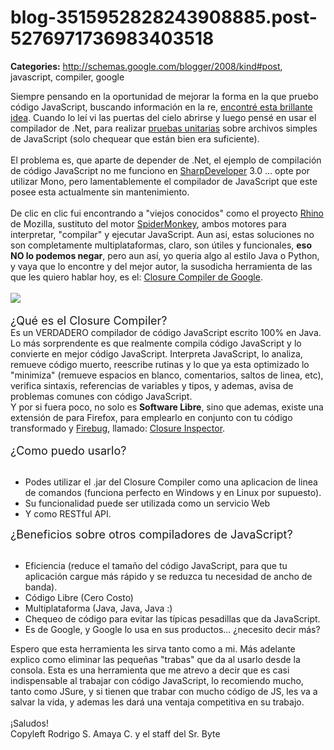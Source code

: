 # blog-3515952828243908885.post-5276971736983403518

**Categories:** http://schemas.google.com/blogger/2008/kind#post, javascript, compiler, google

<div class="g-c-gc-home">Siempre pensando en la oportunidad de
      mejorar la forma en la que pruebo código JavaScript, buscando información en la re, <a
      href="http://www.west-wind.com/WebLog/posts/10688.aspx">encontré esta brillante
      idea</a>. Cuando lo leí vi las puertas del cielo abrirse y luego pensé en usar el
      compilador de .Net, para realizar <a
      href="http://www.srbyte.com/2008/12/herramientas-del-programador-unit.html">pruebas
      unitarias</a> sobre archivos simples de JavaScript (solo chequear que están bien era
      suficiente).<br /><br />El problema es, que aparte de depender de .Net, el ejemplo
      de compilación de código JavaScript no me funciono en <a
      href="http://www.icsharpcode.net/OpenSource/SD/">SharpDeveloper</a> 3.0 ... opte por
      utilizar Mono, pero lamentablemente el compilador de JavaScript que este posee esta
      actualmente sin mantenimiento.<br /><br />De clic en clic fui encontrando a
      "viejos conocidos" como el proyecto <a
      href="http://www.mozilla.org/rhino/">Rhino</a> de Mozilla, sustituto del motor <a
      href="http://www.mozilla.org/js/spidermonkey/">SpiderMonkey</a>, ambos motores para
      interpretar, "compilar" y ejecutar JavaScript. Aun asi, estas soluciones no son completamente
      multiplataformas, claro, son útiles y funcionales, <b>eso NO lo podemos negar</b>,
      pero aun así, yo queria algo al estilo Java o Python, y vaya que lo encontre y del mejor
      autor, la susodicha herramienta de las que les quiero hablar hoy, es el: <a
      href="http://code.google.com/intl/es-AR/closure/">Closure Compiler de
      Google</a>.<br /><br /><div class="separator" style="clear: both;
      text-align: center;"><a
      href="http://code.google.com/intl/es-AR/closure/images/logo128px.png" imageanchor="1"
      style="clear: left; float: left; margin-bottom: 1em; margin-right: 1em;"><img border="0"
      src="http://code.google.com/intl/es-AR/closure/images/logo128px.png" /></a><br
      /></div><br /><span style="font-size: large;">¿Qué es el Closure
      Compiler?</span><br />Es un VERDADERO compilador de código JavaScript escrito 100%
      en Java. Lo más sorprendente es que realmente compila código JavaScript y lo convierte en
      mejor código JavaScript. Interpreta JavaScript, lo analiza, remueve código muerto, reescribe
      rutinas y lo que ya esta optimizado lo "minimiza" (remueve espacios en blanco, comentarios,
      saltos de linea, etc), verifica sintaxis, referencias de variables y tipos, y ademas, avisa de
      problemas comunes con código JavaScript.<br />Y por si fuera poco, no solo es
      <b>Software Libre</b>, sino que ademas, existe una extensión de para Firefox, para
      emplearlo en conjunto con tu código transformado y <a
      href="http://www.srbyte.com/2009/11/javascript-firebug-jsure.html">Firebug</a>,
      llamado: <a
      href="http://closure-inspector.googlecode.com/files/closureinspector09.xpi">Closure
      Inspector</a>. <br /><br /><span style="font-size: large;">¿Como puedo
      usarlo?</span><br /><br /><ul><li>Podes utilizar el .jar del
      Closure Compiler como una aplicacion de linea de comandos (funciona perfecto en Windows y en
      Linux por supuesto).</li><li>Su funcionalidad puede ser utilizada como un servicio
      Web</li><li>Y como RESTful API.<br /></li></ul><span
      style="font-size: large;">¿Beneficios sobre otros compiladores de
      JavaScript?</span><br /><br /><ul><li>Eficiencia (reduce el
      tamaño del código JavaScript, para que tu aplicación cargue más rápido y se reduzca tu
      necesidad de ancho de banda).<br /></li><li>Código Libre (Cero Costo)<br
      /></li><li>Multiplataforma (Java, Java, Java :)<br
      /></li><li>Chequeo de código para evitar las típicas pesadillas que da
      JavaScript.</li><li>Es de Google, y Google lo usa en sus productos... ¿necesito
      decir más?<br /></li></ul>Espero que esta herramienta les sirva tanto como a
      mi. Más adelante explico como eliminar las pequeñas "trabas" que da al usarlo desde la
      consola. Esta es una herramienta que me atrevo a decir que es casi indispensable al trabajar
      con código JavaScript, lo recomiendo mucho, tanto como JSure, y si tienen que trabar con mucho
      código de JS, les va a salvar la vida, y ademas les dará una ventaja competitiva en su
      trabajo.<br /><br />¡Saludos!<br /></div><div
      class="blogger-post-footer">Copyleft Rodrigo S. Amaya C. y el staff del Sr.
      Byte</div>